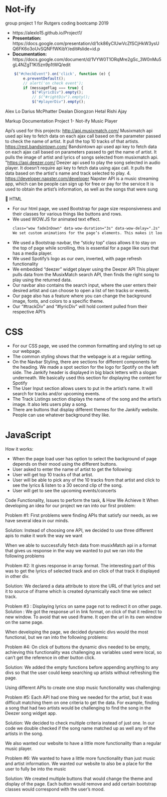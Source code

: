 <h1> Not-ify </h1>

<div>
<p>
group project 1 for Rutgers coding bootcamp 2019

<ul>

<li> https://alexlo15.github.io/Project1/ </li>
<li>
<strong>
Presentation:
</strong>
https://docs.google.com/presentation/d/1ck86yClUwVcZfSCjHkW3ysUQ6FK6o3oUvSQNFfWKibY/edit#slide=id.p
</li>
<li>
<strong>
Documentation:
</strong>
https://docs.google.com/document/d/1VYW0T1ORqMre2gSc_3W0nMu5gL4NZgT1KI5zn9p1tWQ/edit
</li>
</ul>
</p>
</div>


```js
    $("#checkEvent").on('click', function (e) {
        e.preventDefault();
        // alert('on check event');
        if (messageFlag === true) {
            $("#lyricDiv").empty();
            // $("#rightDiv").empty();
            $("#playerDiv").empty();

```

Alex Lo
Darius McPhatter
Dealan Diongzon
Hetal
Rishi Ajay

Markup Documentation
Project 1- Not-ify Music Player


Api’s used for this projects:
http://api.musixmatch.com/
Musixmatch api used api key to fetch data on each ajax call based on the parameter passed to check the name of artist. 
It pull the top 10 tracks of that artists.
https://rest.bandsintown.com/
Bandsintown api used api key to fetch data on each ajax call based on parameters passed to get the name of artist.
It pulls the image of artist and lyrics of songs selected from musixmatch api.
"https://api.deezer.com/
Deezer api used to play the song selected in audio player. It doesn’t require api key to fetch data using ajax call. 
It pulls the data based on the artist's name and track selected to play.
4. https://developer.napster.com/developer 
Napster API is a music streaming app, which can be people can sign up for free or pay for the service
It is used to obtain the artist’s information, as well as the songs that were sung



HTML
<ul>
<li>For our html page, we used Bootstrap for page size responsiveness and their classes for various things like buttons and rows.</li>

<li>We used WOW.JS for animated text effect.</li>

```html
class="wow fadeInDown" data-wow-duration="3s" data-wow-delay=".2s"
We set custom animations for the page’s elements. This makes it look super fancy.
```

<li>We used a Bootstrap navbar, the “sticky top” class allows it to stay on the top of page while scrolling, this is essential for a page like ours that has a media player. </li>

<li>We used Spotify’s logo as our own, inverted, with page refresh functionality</li>

 <li> We embedded “deezer” widget player using the Deezer API 
This player pulls data from the MusixMatch search API, then finds the right song to play using the returned data.</li>

<li>Our navbar also contains the search input, where the user enters their desired artist and can choose to open a list of ten tracks or events.</li>
 
 <li>Our page also has a feature where you can change the background image, fonts, and colors to a specific theme.</li>

 <li>Our “#trackDiv” and “#lyricDiv” will hold content pulled from their respective API’s</li>
</ul>

<h1>CSS</h1>

<ul>
<li>For our CSS page, we used the common formatting and styling to set up our webpage.</li>
<li>The common styling shows that the webpage is at a regular setting. </li>
<li>On the Navbar Styling, there are sections for different components for the heading. We made a spot section for the logo for Spotify on the left side. The Jankify header is displayed in big black letters with a slogan underneath. We basically used this section for displaying the content for Spotify</li>
<li>The User Input section allows users to put in the artist’s name. It will search for tracks and/or upcoming events. </li>
<li>The Track Listings section displays the name of the song and the artist’s image. It also lets users play a song.</li>
<li>There are buttons that display different themes for the Jankify website. People can use whatever background they like. </li>

</ul>

<h1>JavaScript</h1>

How it works:
<ul>

<li>When the page load user has option to select the background of page depends on their mood using the different buttons.</li>
<li>User asked to enter the name of artist to get the following:</li>
<li>User will get top 10 tracks of that artist.</li>
<li>User will be able to pick any of the 10 tracks from that artist and click to see the lyrics & listen to a 30 second clip of the song.</li>
<li>User will get to see the upcoming events/concerts</li>
</ul>


Code Functionality, Issues to perform the task, & How We Achieve It
When developing an idea for our project we ran into our first problem:


Problem #1: First problems were finding APIs that satisfy our needs, as we have several idea in our minds. 

Solution: Instead of choosing one API, we decided to use three different apis to make it work the way we want

When we able to successfully fetch data from musixMatch api in a format that gives us response in the way we wanted to put we ran into the following problems


Problem #2: It gives response in array format. The interesting part of this was to get the lyrics of selected track and on click of that track it displayed  in other div.

Solution: We declared a data attribute to store the URL of that lyrics and set it to source of iframe which is created dynamically each time we select track.

Problem #3 : Displaying lyrics on same page not to redirect it on other page.
Solution : We got the response url in link format, on click of that it redirect to new window. To avoid that we used iframe. It open the url in its own window on the same page. 

When developing the page, we decided dynamic divs would the most functional, but we ran into the following problems:

Problem #4: On click of buttons the dynamic divs needed to be empty, achieving this functionality was challenging as variables used were local, so can’t get the reference in other button click.

Solution: We added the empty functions before appending anything to any divs so that the user could keep searching up artists without refreshing the page.

Using different APIs to create one stop music functionality was challenging:

Problem #5: Each API had one thing we needed for the artist, but it was difficult matching them on one criteria to get the data. For example, finding a song that had two artists would be challenging to find the song in the Deezer song widget app.

Solution: We decided to check multiple criteria instead of just one. In our code we double checked if the song name matched up as well any of the artists in the song. 

We also wanted our website to have a little more functionality than a regular music player.

Problem #6: We wanted to have a little more functionality than just music and artist information. We wanted our website to also be a place for the user to fully be into the music

Solution: We created multiple buttons that would change the theme and display of the page. Each button would remove and add certain bootstrap classes would correspond with the user’s mood.

